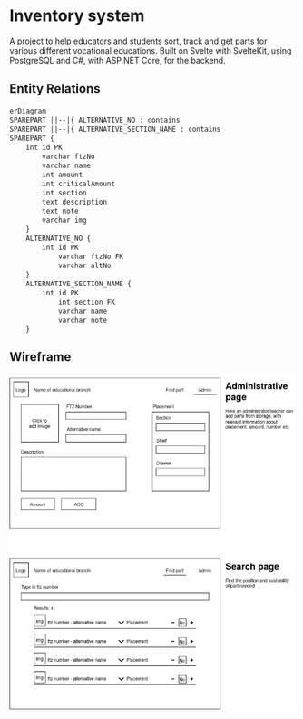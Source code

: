 # Inventory system
A project to help educators and students sort, track and get parts for various different vocational educations.
Built on Svelte with SvelteKit, using PostgreSQL and C#, with ASP.NET Core, for the backend.


## Entity Relations
```mermaid
erDiagram
SPAREPART ||--|{ ALTERNATIVE_NO : contains
SPAREPART ||--|{ ALTERNATIVE_SECTION_NAME : contains
SPAREPART {
	int id PK
		varchar ftzNo
		varchar name
		int amount
		int criticalAmount
		int section
		text description
		text note
		varchar img
	}
	ALTERNATIVE_NO {
		int id PK
			varchar ftzNo FK
			varchar altNo
	}
	ALTERNATIVE_SECTION_NAME {
		int id PK
			int section FK
			varchar name
			varchar note
	}
```


## Wireframe
![wireframe](./resources/wireframe.png)

